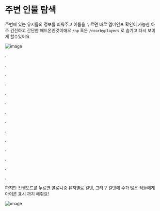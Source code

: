 # 주변 인물 탐색
주변에 있는 유저들의 정보를 띄워주고 이름을 누르면 바로 멤버인포 확인이 가능한 아주 건전하고 간단한 애드온인것이애오
`/np` 혹은 `/nearbyplayers` 로 숨기고 다시 보이게 할수있어요

![image](https://user-images.githubusercontent.com/12102540/137071826-f55c6794-c28c-4a08-990c-c91dfb551dea.png)


.

.

.

.

.

.

.

.

.

.

.

.

.

.





하지만 전쟁모드를 누르면 콜로니중 유저별로 킬뎃, 그리구 킬뎃에 수가 많은 적들에게 아이콘 표시 까지 해줘요!

![image](https://user-images.githubusercontent.com/12102540/137071837-5c9913c1-7300-40a8-b52f-3e30022f30e5.png)
